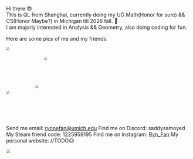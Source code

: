 Hi there 😎  
This is QL from Shanghai, currently doing my UG Math(Honor for sure) && CS(Honor Maybe?) in Michigan till 2026 fall. 👀   
I am majorly interested in Analysis && Geometry, also doing coding for fun. 

Here are some pics of me and my friends.   

<img src="./Assets/wizWLCY.jpg" width="200" style="zoom:50%;" /> <img src="./Assets/wizWYH.JPG" width="145" style="zoom:50%;" />  
<img src="./Assets/wizCX.jpg" width="152" style="zoom:50%;" /> <img src="./Assets/sisu.jpeg" width="184" style="zoom:50%;" />

Send me email: rynnefan@umich.edu 
Find me on Discord: saddysamoyed
My Steam friend code: 1225959195
Find me on Instagram: [Ryn_Fan](https://www.instagram.com/saddysamoyed)
My personal website: //TODO😥

<img src="./Assets/IMG_1523.JPG" width="100" style="zoom:67%;" />
